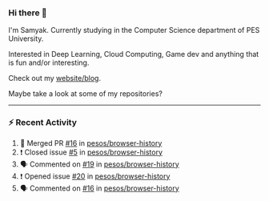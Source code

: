 ### Hi there 👋

I'm Samyak. Currently studying in the Computer Science department of PES University.

Interested in Deep Learning, Cloud Computing, Game dev and anything that is fun and/or interesting.

Check out my [website/blog](https://samyak2.github.io/).

Maybe take a look at some of my repositories?

---

### :zap: Recent Activity

<!--START_SECTION:activity-->
1. 🎉 Merged PR [#16](https://github.com//pesos/browser-history/pull/16) in [pesos/browser-history](https://github.com//pesos/browser-history)
2. ❗️ Closed issue [#5](https://github.com//pesos/browser-history/issues/5) in [pesos/browser-history](https://github.com//pesos/browser-history)
3. 🗣 Commented on [#19](https://github.com//pesos/browser-history/issues/19) in [pesos/browser-history](https://github.com//pesos/browser-history)
4. ❗️ Opened issue [#20](https://github.com//pesos/browser-history/issues/20) in [pesos/browser-history](https://github.com//pesos/browser-history)
5. 🗣 Commented on [#16](https://github.com//pesos/browser-history/issues/16) in [pesos/browser-history](https://github.com//pesos/browser-history)
<!--END_SECTION:activity-->
